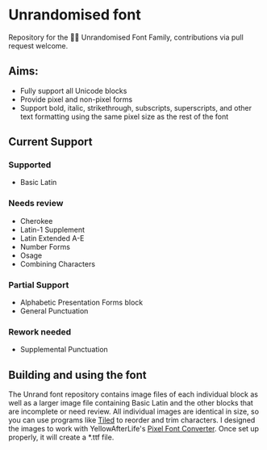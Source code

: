 # Unrandomised font
 Repository for the 🅭🄍 Unrandomised Font Family, contributions via pull request welcome.

## Aims:
  * Fully support all Unicode blocks
  * Provide pixel and non-pixel forms 
  * Support bold, italic, strikethrough, subscripts, superscripts, and other text formatting using the same pixel size as the rest of the font

## Current Support
### Supported
 * Basic Latin
### Needs review
 * Cherokee
 * Latin-1 Supplement
 * Latin Extended A-E
 * Number Forms
 * Osage
 * Combining Characters
### Partial Support
 * Alphabetic Presentation Forms block
 * General Punctuation
### Rework needed
 * Supplemental Punctuation

## Building and using the font
The Unrand font repository contains image files of each individual block as well as a larger image file containing Basic Latin and the other blocks that are incomplete or need review. All individual images are identical in size, so you can use programs like [Tiled](https://www.mapeditor.org/) to reorder and trim characters. I designed the images to work with YellowAfterLife's [Pixel Font Converter](https://yal.cc/r/20/pixelfont/). Once set up properly, it will create a *.ttf file.
